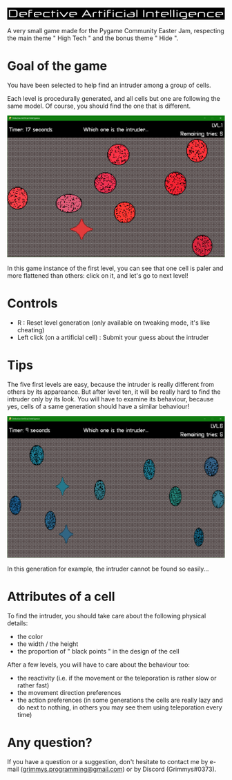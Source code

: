 ![Defective Artificial Intelligence](https://github.com/Grimmys/defectiveArtificialIntelligence/blob/main/screenshots/game_title.png)

A very small game made for the Pygame Community Easter Jam, respecting the main theme " High Tech " and the bonus theme " Hide ".

# Goal of the game

You have been selected to help find an intruder among a group of cells.

Each level is procedurally generated, and all cells but one are following the same model.
Of course, you should find the one that is different.

![An example of a game instance](https://github.com/Grimmys/defectiveArtificialIntelligence/blob/main/screenshots/game_in_progress.png)

In this game instance of the first level, you can see that one cell is paler and more flattened than others: click on it, and let's go to next level!

# Controls
* R : Reset level generation (only available on tweaking mode, it's like cheating)
* Left click (on a artificial cell) : Submit your guess about the intruder

 # Tips
 
 The five first levels are easy, because the intruder is really different from others by its appareance.
 But after level ten, it will be really hard to find the intruder only by its look. You will have to examine its behaviour, because yes, cells of a same generation should have a similar behaviour!
 
 ![An harder game instance](https://github.com/Grimmys/defectiveArtificialIntelligence/blob/main/screenshots/harder_generation.png)
 
 In this generation for example, the intruder cannot be found so easily...
 
 # Attributes of a cell
 
 To find the intruder, you should take care about the following physical details:
 
 * the color
 * the width / the height
 * the proportion of " black points " in the design of the cell
 
 After a few levels, you will have to care about the behaviour too:
 
 * the reactivity (i.e. if the movement or the teleporation is rather slow or rather fast)
 * the movement direction preferences
 * the action preferences (in some generations the cells are really lazy and do next to nothing, in others you may see them using teleporation every time)

# Any question?

If you have a question or a suggestion, don't hesitate to contact me by e-mail (grimmys.programming@gmail.com) or by Discord (Grimmys#0373).
